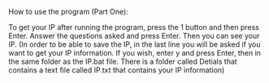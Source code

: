 How to use the program (Part One):

To get your IP after running the program, press the 1 button and then press Enter. Answer the questions asked and press Enter.
Then you can see your IP.
(In order to be able to save the IP, in the last line you will be asked if you want to get your IP information. If you wish, enter y and press Enter, then in the same folder as the IP.bat file. There is a folder called Detials that contains a text file called IP.txt that contains your IP information)
